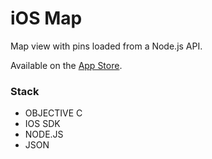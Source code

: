iOS Map
============

Map view with pins loaded from a Node.js API.  

Available on the [App Store](https://itunes.apple.com/us/app/wpb-police/id643840089?mt=8).

### Stack
* OBJECTIVE C
* IOS SDK
* NODE.JS
* JSON
